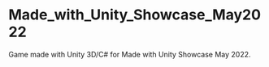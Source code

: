 # Made_with_Unity_Showcase_May2022
 Game made with Unity 3D/C# for Made with Unity Showcase May 2022. 
